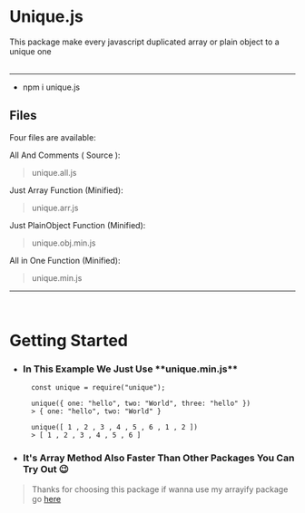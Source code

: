 # Unique.js
This package make every javascript duplicated array or plain object to a unique one
<br />
<br />
<hr />

- npm i unique.js

## Files
Four files are available:

All And Comments ( Source ):
> unique.all.js

Just Array Function (Minified):
> unique.arr.js

Just PlainObject Function (Minified):
> unique.obj.min.js

All in One Function (Minified):
> unique.min.js
<hr />
<br />

# Getting Started
+ <h3>In This Example We Just Use **unique.min.js**</h3>

        const unique = require("unique");
        
        unique({ one: "hello", two: "World", three: "hello" })
        > { one: "hello", two: "World" }

        unique([ 1 , 2 , 3 , 4 , 5 , 6 , 1 , 2 ])
        > [ 1 , 2 , 3 , 4 , 5 , 6 ]

+ <h3>It's Array Method Also Faster Than Other Packages You Can Try Out 😉</h3>

> Thanks for choosing this package if wanna use my arrayify package go <a href="https://www.npmjs.com/package/arrayify.js">here</a>
